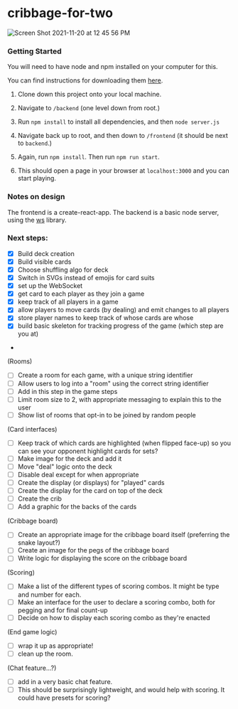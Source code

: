 # cribbage-for-two

![Screen Shot 2021-11-20 at 12 45 56 PM](https://user-images.githubusercontent.com/11150372/142740471-fa1ac378-5d45-43f8-9268-27585cc58ce9.png)


### Getting Started

You will need to have node and npm installed on your computer for this.

You can find instructions for downloading them [here](https://docs.npmjs.com/downloading-and-installing-node-js-and-npm). 

1. Clone down this project onto your local machine.

2. Navigate to `/backend` (one level down from root.)

3. Run `npm install` to install all dependencies, and then `node server.js`

4. Navigate back up to root, and then down to `/frontend` (it should be next to `backend`.)

5. Again, run `npm install`. Then run `npm run start`.

6. This should open a page in your browser at `localhost:3000` and you can start playing.

### Notes on design

The frontend is a create-react-app. The backend is a basic node server, using the [ws](https://www.npmjs.com/package/ws) library.

### Next steps:
- [X] Build deck creation
- [X] Build visible cards
- [X] Choose shuffling algo for deck
- [X] Switch in SVGs instead of emojis for card suits
- [X] set up the WebSocket
- [X] get card to each player as they join a game
- [X] keep track of all players in a game
- [X] allow players to move cards (by dealing) and emit changes to all players
- [X] store player names to keep track of whose cards are whose
- [X] build basic skeleton for tracking progress of the game (which step are you at)
- 
(Rooms)
- [ ] Create a room for each game, with a unique string identifier
- [ ] Allow users to log into a "room" using the correct string identifier
- [ ] Add in this step in the game steps
- [ ] Limit room size to 2, with appropriate messaging to explain this to the user
- [ ] Show list of rooms that opt-in to be joined by random people

(Card interfaces)
- [ ] Keep track of which cards are highlighted (when flipped face-up) so you can see your opponent highlight cards for sets?
- [ ] Make image for the deck and add it
- [ ] Move "deal" logic onto the deck
- [ ] Disable deal except for when appropriate
- [ ] Create the display (or displays) for "played" cards
- [ ] Create the display for the card on top of the deck
- [ ] Create the crib
- [ ] Add a graphic for the backs of the cards

(Cribbage board)
- [ ] Create an appropriate image for the cribbage board itself (preferring the snake layout?)
- [ ] Create an image for the pegs of the cribbage board
- [ ] Write logic for displaying the score on the cribbage board

(Scoring)
- [ ] Make a list of the different types of scoring combos. It might be type and number for each.
- [ ] Make an interface for the user to declare a scoring combo, both for pegging and for final count-up
- [ ] Decide on how to display each scoring combo as they're enacted

(End game logic)
- [ ] wrap it up as appropriate!
- [ ] clean up the room.

(Chat feature...?)
- [ ] add in a very basic chat feature.
- [ ] This should be surprisingly lightweight, and would help with scoring. It could have presets for scoring?
